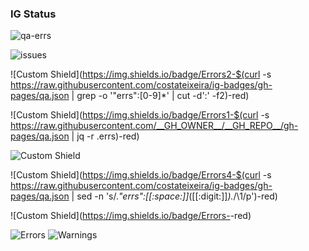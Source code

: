 ### IG Status
![qa-errs](https://img.shields.io/github/workflow/status/__GH_OWNER__/__GH_REPO__/ig-build?label=Build%20status)

![issues](https://img.shields.io/github/issues/__GH_OWNER__/__GH_REPO__)

![Custom Shield](https://img.shields.io/badge/Errors2-$(curl -s https://raw.githubusercontent.com/costateixeira/ig-badges/gh-pages/qa.json | grep -o '"errs":[0-9]*' | cut -d':' -f2)-red)

![Custom Shield](https://img.shields.io/badge/Errors1-$(curl -s https://raw.githubusercontent.com/__GH_OWNER__/__GH_REPO__/gh-pages/qa.json | jq -r .errs)-red)

![Custom Shield](https://img.shields.io/badge/Errors3-85-red)

![Custom Shield](https://img.shields.io/badge/Errors4-$(curl -s https://raw.githubusercontent.com/costateixeira/ig-badges/gh-pages/qa.json | sed -n 's/.*"errs":[[:space:]]*\([[:digit:]]*\).*/\1/p')-red)


![Custom Shield](https://img.shields.io/badge/Errors-<script>(async()=>{let response=await fetch('https://raw.githubusercontent.com/costateixeira/ig-badges/gh-pages/qa.json');let json=await response.json();document.write(json.errs)})()</script>-red)

![Errors](https://img.shields.io/badge/Errors-__ERRS__-red)
![Warnings](https://img.shields.io/badge/Warnings-__WARNINGS__-yellow)

